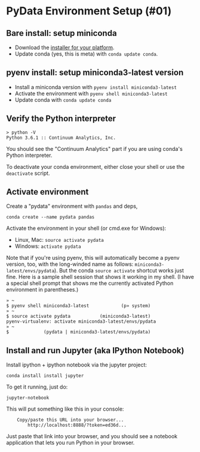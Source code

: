 # PyData Environment Setup (#01)

## Bare install: setup miniconda

- Download the [installer for your platform](http://conda.pydata.org/miniconda.html).
- Update conda (yes, this is meta) with `conda update conda`.

## pyenv install: setup miniconda3-latest version

- Install a miniconda version with `pyenv install miniconda3-latest`
- Activate the environment with `pyenv shell miniconda3-latest`
- Update conda with `conda update conda`

## Verify the Python interpreter

    > python -V
    Python 3.6.1 :: Continuum Analytics, Inc.

You should see the "Continuum Analytics" part if you are using conda's Python
interpreter.

To deactivate your conda environment, either close your shell or use the
`deactivate` script.

## Activate environment

Create a "pydata" environment with `pandas` and deps,

`conda create --name pydata pandas`

Activate the environment in your shell (or cmd.exe for Windows):

- Linux, Mac: `source activate pydata`
- Windows: `activate pydata`

Note that if you're using pyenv, this will automatically become a pyenv
version, too, with the long-winded name as follows:
`miniconda3-latest/envs/pydata`). But the conda `source activate` shortcut works
just fine. Here is a sample shell session that shows it working in my shell. (I
have a special shell prompt that shows me the currently activated Python
environment in parentheses.)

```text
» ~
$ pyenv shell miniconda3-latest            (p» system)
» ~
$ source activate pydata           (miniconda3-latest)
pyenv-virtualenv: activate miniconda3-latest/envs/pydata
» ~
$             (pydata | miniconda3-latest/envs/pydata)
```

## Install and run Jupyter (aka IPython Notebook)

Install ipython + ipython notebook via the jupyter project:

`conda install install jupyter`

To get it running, just do:

`jupyter-notebook`

This will put something like this in your console:

```
    Copy/paste this URL into your browser...
        http://localhost:8888/?token=ed36d...
```

Just paste that link into your browser, and you should see a notebook
application that lets you run Python in your browser.
